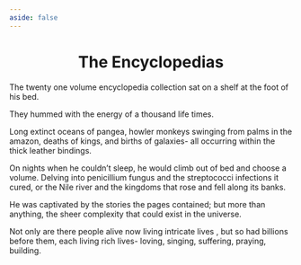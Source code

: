 ```yaml
---
aside: false
---
```


<h1 align="center">The Encyclopedias</h1>

<span class="dropcap">T</span>he twenty one volume encyclopedia collection sat on a shelf at the foot of his bed.

They hummed with the energy of a thousand life times.

Long extinct oceans of pangea, howler monkeys swinging from palms in the amazon, deaths of kings, and births of galaxies- all occurring within the thick leather bindings.

On nights when he couldn’t sleep, he would climb out of bed and choose a volume. Delving into penicillium fungus and the streptococci infections it cured, or the Nile river and the kingdoms that rose and fell along its banks.

He was captivated by the stories the pages contained; but more than anything, the sheer complexity that could exist in the universe.

Not only are there people alive now living intricate lives , but so had billions before them, each living rich lives- loving, singing, suffering, praying, building.


